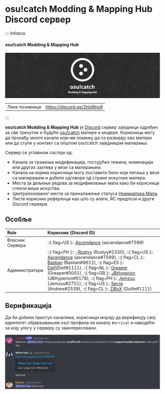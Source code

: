 # osu!catch Modding & Mapping Hub Discord сервер

::: Infobox

<!-- lint ignore heading-increment -->

#### osu!catch Modding & Mapping Hub

![Server banner](img/banner.jpg "osu!catch Modding & Mapping Hub банер сервера, дизајниран од стране корисника Greaper")

|  |  |
| :-- | :-- |
| Линк позивнице | <https://discord.gg/2hbWns9> |

:::

**osu!catch Modding & Mapping Hub** је [Discord](https://discord.com) сервер заједнице одређен за све тренутне и будуће [osu!catch](/wiki/Game_mode/osu!catch) мапере и модере. Корисници могу да пронађу многе канале који им помажу да се развијају као мапери или да ступе у контакт са општом osu!catch заједницом мапирања.

Сервер се углавном састоји од:

- Канала за тражење модификација, гостујућих тежина, номинација или других захтева у вези са мапирањем.
- Канала на којима корисници могу поставити било која питања у вези са мапирањем и добити одговоре од стране искусних мапера.
- Места за дељење редова за модификовање мапа како би корисници стекли више искуства.
- Централизованог места за проналажење статуса [Номинатора Мапа](/wiki/People/Beatmap_Nominators).
- Листе корисних референци као што су алати, RC предлози и други Discord сервери.

## Особље

| Role | Корисник (Discord ID) |
| :-- | :-- |
| Власник Сервера | ::{ flag=US }:: [Ascendance](https://osu.ppy.sh/users/2931883) (ascendance#7599) |
| Администратори | ::{ flag=PH }:: [-Rustyy](https://osu.ppy.sh/users/16355636) (Rustyy#2330), ::{ flag=US }:: [Ascendance](https://osu.ppy.sh/users/2931883) (ascendance#7599), ::{ flag=CL }:: [Bastian](https://osu.ppy.sh/users/6345176) (Bastian#9611), ::{ flag=ES }:: [Deif](https://osu.ppy.sh/users/318565)(Deif#1111), ::{ flag=NL }:: [Greaper](https://osu.ppy.sh/users/2369776) (Greaper#0001), ::{ flag=GB }:: [JBHyperion](https://osu.ppy.sh/users/4879508) (JBHyperion#9178), ::{ flag=PH }:: [Jemzuu](https://osu.ppy.sh/users/7890134) (Jemzuu#2751), ::{ flag=US }:: [Secre](https://osu.ppy.sh/users/2306637) (Andrew#2539), ::{ flag=CL }:: [ZiRoX](https://osu.ppy.sh/users/200768) (Guille#1111) |

## Верификација

Да би добили приступ каналима, корисници морају да верификују свој идентитет објављивањем osu! профила на каналу `#arrival` и наводећи за коју улогу у серверу су заинтересовани.

![Процес верификације](img/auth.jpg?1 "Када се придруже серверу, корисници ће објавити свој osu! профил и затражити одређену улогу, а администратор ће у складу са тим изменити њихове профиле")
